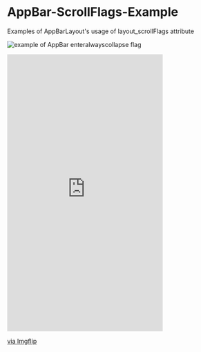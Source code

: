 # AppBar-ScrollFlags-Example
Examples of AppBarLayout's usage of layout_scrollFlags attribute

![example of AppBar enteralwayscollapse flag](https://cdn-images-1.medium.com/max/800/0*FqTLqbo35WDoi6rI.gif)

<div style="width:360px;max-width:100%;"><div style="height:0;padding-bottom:178.06%;position:relative;"><iframe width="360" height="641" style="position:absolute;top:0;left:0;width:100%;height:100%;" frameBorder="0" src="https://imgflip.com/embed/3xa213"></iframe></div><p><a href="https://imgflip.com/gif/3xa213">via Imgflip</a></p></div>
